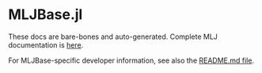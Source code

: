 # MLJBase.jl

These docs are bare-bones and auto-generated. Complete MLJ
documentation is
[here](https://alan-turing-institute.github.io/MLJ.jl/dev/). 

For MLJBase-specific developer information, see also the [README.md
file](https://github.com/JuliaAI/MLJBase.jl#readme).
